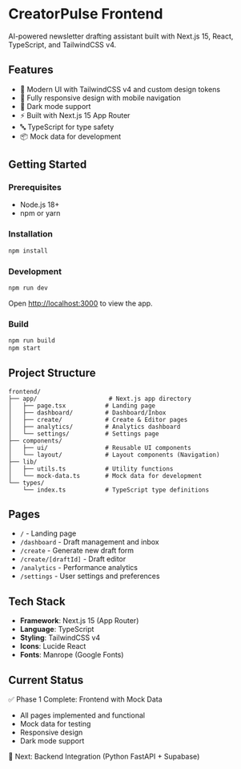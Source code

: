 # CreatorPulse Frontend

AI-powered newsletter drafting assistant built with Next.js 15, React, TypeScript, and TailwindCSS v4.

## Features

- 🎨 Modern UI with TailwindCSS v4 and custom design tokens
- 📱 Fully responsive design with mobile navigation
- 🌙 Dark mode support
- ⚡ Built with Next.js 15 App Router
- 🔤 TypeScript for type safety
- 📦 Mock data for development

## Getting Started

### Prerequisites

- Node.js 18+ 
- npm or yarn

### Installation

```bash
npm install
```

### Development

```bash
npm run dev
```

Open [http://localhost:3000](http://localhost:3000) to view the app.

### Build

```bash
npm run build
npm start
```

## Project Structure

```
frontend/
├── app/                    # Next.js app directory
│   ├── page.tsx           # Landing page
│   ├── dashboard/         # Dashboard/Inbox
│   ├── create/            # Create & Editor pages
│   ├── analytics/         # Analytics dashboard
│   └── settings/          # Settings page
├── components/
│   ├── ui/                # Reusable UI components
│   └── layout/            # Layout components (Navigation)
├── lib/
│   ├── utils.ts           # Utility functions
│   └── mock-data.ts       # Mock data for development
└── types/
    └── index.ts           # TypeScript type definitions
```

## Pages

- `/` - Landing page
- `/dashboard` - Draft management and inbox
- `/create` - Generate new draft form
- `/create/[draftId]` - Draft editor
- `/analytics` - Performance analytics
- `/settings` - User settings and preferences

## Tech Stack

- **Framework**: Next.js 15 (App Router)
- **Language**: TypeScript
- **Styling**: TailwindCSS v4
- **Icons**: Lucide React
- **Fonts**: Manrope (Google Fonts)

## Current Status

✅ Phase 1 Complete: Frontend with Mock Data
- All pages implemented and functional
- Mock data for testing
- Responsive design
- Dark mode support

🚧 Next: Backend Integration (Python FastAPI + Supabase)
